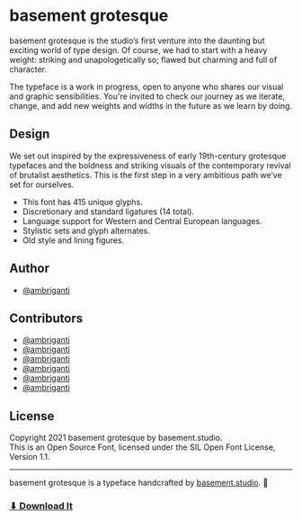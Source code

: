 # basement grotesque

basement grotesque is the studio’s first venture into the daunting but exciting world of type design. Of course, we had to start with a heavy weight: striking and unapologetically so; flawed but charming and full of character.

The typeface is a work in progress, open to anyone who shares our visual and graphic sensibilities. You're invited to check our journey as we iterate, change, and add new weights and widths in the future as we learn by doing.

## **Design**

We set out inspired by the expressiveness of early 19th-century grotesque typefaces and the boldness and striking visuals of the contemporary revival of brutalist aesthetics. This is the first step in a very ambitious path we’ve set for ourselves.

- This font has 415 unique glyphs.
- Discretionary and standard ligatures (14 total).
- Language support for Western and Central European languages.
- Stylistic sets and glyph alternates.
- Old style and lining figures.

## Author

- [@ambriganti](https://twitter.com/ambriganti)

## Contributors

- [@ambriganti](https://twitter.com/ambriganti)
- [@ambriganti](https://twitter.com/ambriganti)
- [@ambriganti](https://twitter.com/ambriganti)
- [@ambriganti](https://twitter.com/ambriganti)
- [@ambriganti](https://twitter.com/ambriganti)
- [@ambriganti](https://twitter.com/ambriganti)

## **License**

Copyright 2021 basement grotesque by basement.studio. </br>
This is an Open Source Font, licensed under the SIL Open Font License, Version 1.1.

---
basement grotesque is a typeface handcrafted by [basement.studio](https://basement.studio/). 🏴
### **[⬇︎ Download It](https://grotesque.basement.studio/)**

